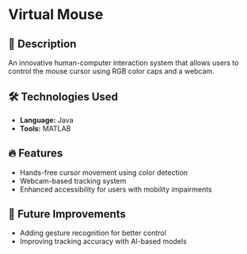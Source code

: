 # Virtual Mouse  

## 📌 Description  
An innovative human-computer interaction system that allows users to control the mouse cursor using RGB color caps and a webcam.  

## 🛠️ Technologies Used  
- **Language:** Java  
- **Tools:** MATLAB  

## 🔥 Features  
- Hands-free cursor movement using color detection  
- Webcam-based tracking system  
- Enhanced accessibility for users with mobility impairments  

## 📅 Future Improvements  
- Adding gesture recognition for better control  
- Improving tracking accuracy with AI-based models  
